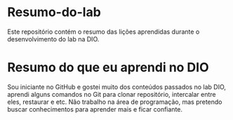 # Resumo-do-lab
Este repositório contém o resumo das lições aprendidas durante o desenvolvimento do lab na DIO.
# Resumo do que eu aprendi no DIO
Sou iniciante no GitHub e gostei muito dos conteúdos passados no lab DIO, aprendi alguns comandos no Git para clonar repositório, intercalar entre eles, restaurar e etc. Não trabalho na área de programação, mas pretendo buscar conhecimentos para aprender mais e ficar confiante.
